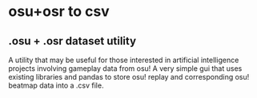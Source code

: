 # osu+osr to csv

<h2>.osu + .osr dataset utility</h2>
<p>
A utility that may be useful for those interested in artificial intelligence projects involving gameplay data from osu! A very simple gui that uses existing libraries and pandas to store osu! replay and corresponding osu! beatmap data into a .csv file. 
</p>



